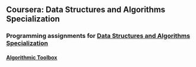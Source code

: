 
## Coursera: Data Structures and Algorithms Specialization

### Programming assignments for [Data Structures and Algorithms Specialization](https://www.coursera.org/specializations/data-structures-algorithms)

#### [Algorithmic Toolbox](https://www.coursera.org/learn/algorithmic-toolbox/)